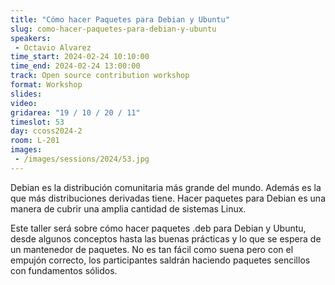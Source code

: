 ```yaml
---
title: "Cómo hacer Paquetes para Debian y Ubuntu"
slug: como-hacer-paquetes-para-debian-y-ubuntu
speakers:
 - Octavio Alvarez
time_start: 2024-02-24 10:10:00
time_end: 2024-02-24 13:00:00
track: Open source contribution workshop
format: Workshop
slides: 
video: 
gridarea: "19 / 10 / 20 / 11"
timeslot: 53
day: ccoss2024-2
room: L-201
images: 
 - /images/sessions/2024/53.jpg
---
```


Debian es la distribución comunitaria más grande del mundo. Además es la que más distribuciones derivadas tiene. Hacer paquetes para Debian es una manera de cubrir una amplia cantidad de sistemas Linux.
 
Este taller será sobre cómo hacer paquetes .deb para Debian y Ubuntu, desde algunos conceptos hasta las buenas prácticas y lo que se espera de un mantenedor de paquetes. No es tan fácil como suena pero con el empujón correcto, los participantes saldrán haciendo paquetes sencillos con fundamentos sólidos.